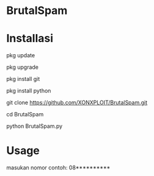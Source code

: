# BrutalSpam

# Installasi
 pkg update

 pkg upgrade

 pkg install git

 pkg install python

 git clone https://github.com/XONXPLOIT/BrutalSpam.git

 cd BrutalSpam

 python BrutalSpam.py

# Usage
 masukan nomor contoh: 08**********
